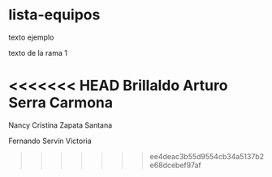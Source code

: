# lista-equipos

texto ejemplo

texto de la rama 1

<<<<<<< HEAD
Brillaldo Arturo Serra Carmona
=======
Nancy Cristina Zapata Santana

Fernando Servín Victoria
>>>>>>> ee4deac3b55d9554cb34a5137b2e68dcebef97af
